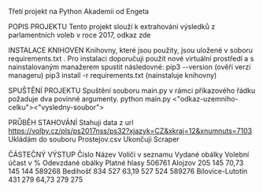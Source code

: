
Třetí projekt na Python Akademii od Engeta

POPIS PROJEKTU
Tento projekt slouží k extrahování výsledků z parlamentních voleb v roce 2017, odkaz zde


INSTALACE KNIHOVEN
Knihovny, které jsou použity, jsou uložené v soboru requirements.txt . Pro instalaci doporučuji použít nové virtuální prostředí a s nainstalovaným manažerem spustit následovné:
pip3 --version (ověří verzi manageru)
pip3 install -r requirements.txt (nainstaluje knihovny)

SPUŠTĚNÍ PROJEKTU
Spuštění souboru main.py v rámci příkazového řádku požaduje dva povinné argumenty.
python main.py <"odkaz-uzemniho-celku"><"vysledny-soubor">

PRŮBĚH STAHOVÁNÍ
Stahuji data z url https://volby.cz/pls/ps2017nss/ps32?xjazyk=CZ&xkraj=12&xnumnuts=7103
Ukládám do souboru Prostejov.csv
Ukončuji Scraper

ČÁSTEČNÝ VÝSTUP
Číslo	 Název	      Voliči v seznamu	 Vydané obálky	Volební účast v %	Odevzdané obálky	Platné hlasy
506761 Alojzov	      205	             145	            70,73	            145	            144
589268 Bedihošť	      834	             527	            63,19	            527	            524
589276 Bílovice-Lutotín	431	             279	            64,73	            279	            275
   